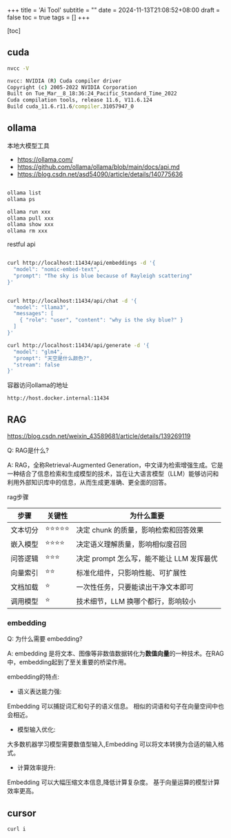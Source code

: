 +++
title = 'Ai Tool'
subtitle = ""
date = 2024-11-13T21:08:52+08:00
draft = false
toc = true
tags = []
+++

[toc]

## cuda

```cmd
nvcc -V
```

```cmd
nvcc: NVIDIA (R) Cuda compiler driver
Copyright (c) 2005-2022 NVIDIA Corporation
Built on Tue_Mar__8_18:36:24_Pacific_Standard_Time_2022
Cuda compilation tools, release 11.6, V11.6.124
Build cuda_11.6.r11.6/compiler.31057947_0

```


## ollama

本地大模型工具

- <https://ollama.com/>
- <https://github.com/ollama/ollama/blob/main/docs/api.md>
- <https://blog.csdn.net/asd54090/article/details/140775636>

```bash

ollama list
ollama ps

ollama run xxx
ollama pull xxx
ollama show xxx
ollama rm xxx
```

restful api

```bash

curl http://localhost:11434/api/embeddings -d '{
  "model": "nomic-embed-text",
  "prompt": "The sky is blue because of Rayleigh scattering"
}'


curl http://localhost:11434/api/chat -d '{
  "model": "llama3",
  "messages": [
    { "role": "user", "content": "why is the sky blue?" }
  ]
}'

curl http://localhost:11434/api/generate -d '{
  "model": "glm4",
  "prompt": "天空是什么颜色?",
  "stream": false
}'


```

容器访问ollama的地址

```
http://host.docker.internal:11434
```

## RAG

<https://blog.csdn.net/weixin_43589681/article/details/139269119>

Q: RAG是什么?

A: RAG，全称Retrieval-Augmented Generation，中文译为检索增强生成。它是一种结合了信息检索和生成模型的技术，旨在让大语言模型（LLM）能够访问和利用外部知识库中的信息，从而生成更准确、更全面的回答。



rag步骤

| 步骤	    |  关键性	      |  为什么重要 |
|------------|---------------|---|
| 文本切分	| ⭐⭐⭐⭐⭐	  | 决定 chunk 的质量，影响检索和回答效果 |
| 嵌入模型	| ⭐⭐⭐⭐	    | 决定语义理解质量，影响相似度召回 |
| 问答逻辑	| ⭐⭐⭐	      |  决定 prompt 怎么写，能不能让 LLM 发挥最优 |
| 向量索引	| ⭐⭐	        |  标准化组件，只影响性能、可扩展性 |
| 文档加载	| ⭐	          |   一次性任务，只要能读出干净文本即可 |
| 调用模型	| ⭐	          |    技术细节，LLM 换哪个都行，影响较小 |

### embedding

Q: 为什么需要 embedding?

A: embedding 是将文本、图像等非数值数据转化为**数值向量**的一种技术。在RAG中，embedding起到了至关重要的桥梁作用。

embedding的特点:

- 语义表达能力强:

Embedding 可以捕捉词汇和句子的语义信息。
相似的词语和句子在向量空间中也会相近。


- 模型输入优化:

大多数机器学习模型需要数值型输入,Embedding 可以将文本转换为合适的输入格式。


- 计算效率提升:

Embedding 可以大幅压缩文本信息,降低计算复杂度。
基于向量运算的模型计算效率更高。


## cursor

```
curl i
```

